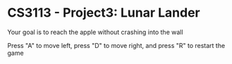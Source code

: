 # CS3113 - Project3: Lunar Lander

Your goal is to reach the apple without crashing into the wall

Press "A" to move left, press "D" to move right, and press "R" to restart the game
